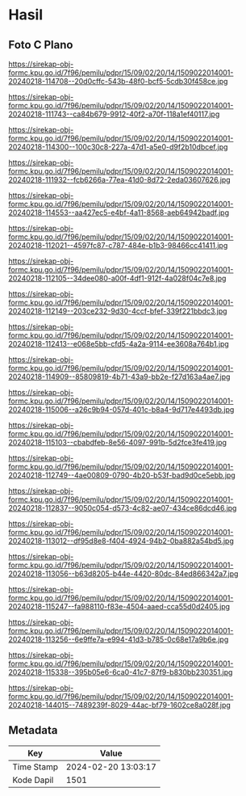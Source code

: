 # Hasil

## Foto C Plano

https://sirekap-obj-formc.kpu.go.id/7f96/pemilu/pdpr/15/09/02/20/14/1509022014001-20240218-114708--20d0cffc-543b-48f0-bcf5-5cdb30f458ce.jpg

https://sirekap-obj-formc.kpu.go.id/7f96/pemilu/pdpr/15/09/02/20/14/1509022014001-20240218-111743--ca84b679-9912-40f2-a70f-118a1ef40117.jpg

https://sirekap-obj-formc.kpu.go.id/7f96/pemilu/pdpr/15/09/02/20/14/1509022014001-20240218-114300--100c30c8-227a-47d1-a5e0-d9f2b10dbcef.jpg

https://sirekap-obj-formc.kpu.go.id/7f96/pemilu/pdpr/15/09/02/20/14/1509022014001-20240218-111932--fcb6266a-77ea-41d0-8d72-2eda03607626.jpg

https://sirekap-obj-formc.kpu.go.id/7f96/pemilu/pdpr/15/09/02/20/14/1509022014001-20240218-114553--aa427ec5-e4bf-4a11-8568-aeb64942badf.jpg

https://sirekap-obj-formc.kpu.go.id/7f96/pemilu/pdpr/15/09/02/20/14/1509022014001-20240218-112021--4597fc87-c787-484e-b1b3-98466cc41411.jpg

https://sirekap-obj-formc.kpu.go.id/7f96/pemilu/pdpr/15/09/02/20/14/1509022014001-20240218-112105--34dee080-a00f-4df1-912f-4a028f04c7e8.jpg

https://sirekap-obj-formc.kpu.go.id/7f96/pemilu/pdpr/15/09/02/20/14/1509022014001-20240218-112149--203ce232-9d30-4ccf-bfef-339f221bbdc3.jpg

https://sirekap-obj-formc.kpu.go.id/7f96/pemilu/pdpr/15/09/02/20/14/1509022014001-20240218-112413--e068e5bb-cfd5-4a2a-9114-ee3608a764b1.jpg

https://sirekap-obj-formc.kpu.go.id/7f96/pemilu/pdpr/15/09/02/20/14/1509022014001-20240218-114909--85809819-4b71-43a9-bb2e-f27d163a4ae7.jpg

https://sirekap-obj-formc.kpu.go.id/7f96/pemilu/pdpr/15/09/02/20/14/1509022014001-20240218-115006--a26c9b94-057d-401c-b8a4-9d717e4493db.jpg

https://sirekap-obj-formc.kpu.go.id/7f96/pemilu/pdpr/15/09/02/20/14/1509022014001-20240218-115103--cbabdfeb-8e56-4097-991b-5d2fce3fe419.jpg

https://sirekap-obj-formc.kpu.go.id/7f96/pemilu/pdpr/15/09/02/20/14/1509022014001-20240218-112749--4ae00809-0790-4b20-b53f-bad9d0ce5ebb.jpg

https://sirekap-obj-formc.kpu.go.id/7f96/pemilu/pdpr/15/09/02/20/14/1509022014001-20240218-112837--9050c054-d573-4c82-ae07-434ce86dcd46.jpg

https://sirekap-obj-formc.kpu.go.id/7f96/pemilu/pdpr/15/09/02/20/14/1509022014001-20240218-113012--df95d8e8-f404-4924-94b2-0ba882a54bd5.jpg

https://sirekap-obj-formc.kpu.go.id/7f96/pemilu/pdpr/15/09/02/20/14/1509022014001-20240218-113056--b63d8205-b44e-4420-80dc-84ed866342a7.jpg

https://sirekap-obj-formc.kpu.go.id/7f96/pemilu/pdpr/15/09/02/20/14/1509022014001-20240218-115247--fa988110-f83e-4504-aaed-cca55d0d2405.jpg

https://sirekap-obj-formc.kpu.go.id/7f96/pemilu/pdpr/15/09/02/20/14/1509022014001-20240218-113256--6e9ffe7a-e994-41d3-b785-0c68e17a9b6e.jpg

https://sirekap-obj-formc.kpu.go.id/7f96/pemilu/pdpr/15/09/02/20/14/1509022014001-20240218-115338--395b05e6-6ca0-41c7-87f9-b830bb230351.jpg

https://sirekap-obj-formc.kpu.go.id/7f96/pemilu/pdpr/15/09/02/20/14/1509022014001-20240218-144015--7489239f-8029-44ac-bf79-1602ce8a028f.jpg


## Metadata

| Key        | Value               |
| ---------- | ------------------- |
| Time Stamp | 2024-02-20 13:03:17 |
| Kode Dapil | 1501                |



